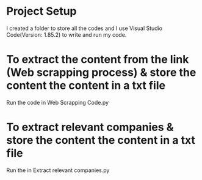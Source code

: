 # Project Setup
I created a folder to store all the codes and I use Visual Studio Code(Version: 1.85.2) to write and run my code.

# To extract the content from the link (Web scrapping process) & store the content the content in a txt file

Run the code in Web Scrapping Code.py

# To extract relevant companies & store the content the content in a txt file

Run the in Extract relevant companies.py
